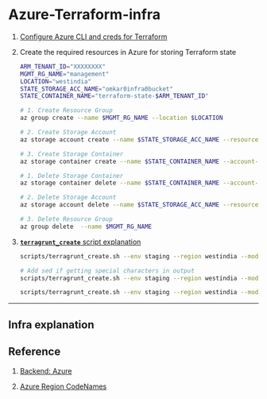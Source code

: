 # Azure-Terraform-infra

1. [Configure Azure CLI and creds for Terraform](./docs/01.1-Azure-Cred.md)

2. Create the required resources in Azure for storing Terraform state

    ```bash
    ARM_TENANT_ID="XXXXXXXX"
    MGMT_RG_NAME="management"
    LOCATION="westindia"
    STATE_STORAGE_ACC_NAME="omkar0infra0bucket"
    STATE_CONTAINER_NAME="terraform-state-$ARM_TENANT_ID"

    # 1. Create Resource Group
    az group create --name $MGMT_RG_NAME --location $LOCATION

    # 2. Create Storage Account
    az storage account create --name $STATE_STORAGE_ACC_NAME --resource-group $MGMT_RG_NAME --location $LOCATION --sku Standard_LRS --kind StorageV2

    # 3. Create Storage Container
    az storage container create --name $STATE_CONTAINER_NAME --account-name $STATE_STORAGE_ACC_NAME
    ```

    ```bash
    # 1. Delete Storage Container
    az storage container delete --name $STATE_CONTAINER_NAME --account-name $STATE_STORAGE_ACC_NAME

    # 2. Delete Storage Account
    az storage account delete --name $STATE_STORAGE_ACC_NAME --resource-group $MGMT_RG_NAME --yes

    # 3. Delete Resource Group
    az group delete  --name $MGMT_RG_NAME
    ```

2. [**`terragrunt_create`** script explanation](./docs/01.2-Terragrunt-run-script-expl.md)
    
    ```bash
    scripts/terragrunt_create.sh --env staging --region westindia --module resource-group --plan
    
    # Add sed if getting special characters in output
    scripts/terragrunt_create.sh --env staging --region westindia --module resource-group --plan | sed -r 's/\x1b\[[0-9;]*m//g'
    
    scripts/terragrunt_create.sh --env staging --region westindia --module networking --plan
    ```

------------------------------------------------

## Infra explanation 




## Reference

1. [Backend: Azure](https://developer.hashicorp.com/terraform/language/backend/azurerm)

2. [Azure Region CodeNames](https://azuretracks.com/2021/04/current-azure-region-names-reference/)